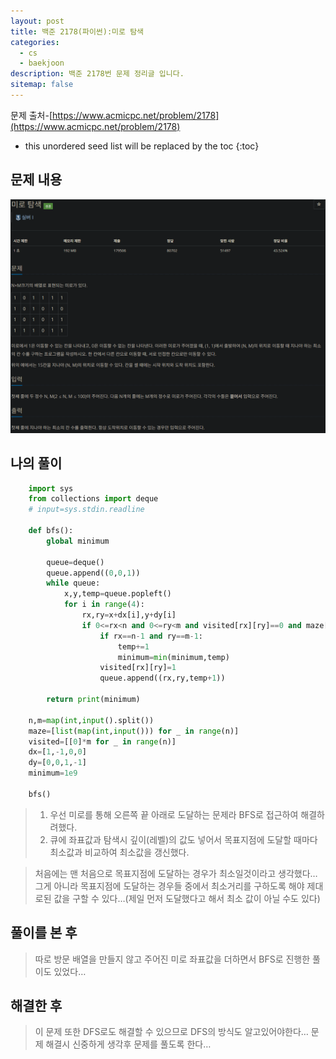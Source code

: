 ```yaml
---
layout: post
title: 백준 2178(파이썬):미로 탐색
categories: 
  - cs
  - baekjoon
description: 백준 2178번 문제 정리글 입니다.
sitemap: false
---
```


문제 출처-[https://www.acmicpc.net/problem/2178](https://www.acmicpc.net/problem/2178)

* this unordered seed list will be replaced by the toc
{:toc}

## 문제 내용

![백준 2178번](/assets/img/blog/bj2178.png)

## 나의 풀이

```python
    import sys
    from collections import deque
    # input=sys.stdin.readline

    def bfs():
        global minimum

        queue=deque()
        queue.append((0,0,1))
        while queue:
            x,y,temp=queue.popleft()
            for i in range(4):
                rx,ry=x+dx[i],y+dy[i]
                if 0<=rx<n and 0<=ry<m and visited[rx][ry]==0 and maze[rx][ry]==1:
                    if rx==n-1 and ry==m-1:
                        temp+=1
                        minimum=min(minimum,temp)
                    visited[rx][ry]=1
                    queue.append((rx,ry,temp+1))

        return print(minimum)
        
    n,m=map(int,input().split())
    maze=[list(map(int,input())) for _ in range(n)]
    visited=[[0]*m for _ in range(n)]
    dx=[1,-1,0,0]
    dy=[0,0,1,-1]
    minimum=1e9

    bfs()
```

>1. 우선 미로를 통해 오른쪽 끝 아래로 도달하는 문제라 BFS로 접근하여 해결하려했다.
>2. 큐에 좌표값과 탐색시 깊이(레벨)의 값도 넣어서 목표지점에 도달할 때마다 최소값과 비교하여 최소값을 갱신했다.

>처음에는 맨 처음으로 목표지점에 도달하는 경우가 최소일것이라고 생각했다… 
>그게 아니라 목표지점에 도달하는 경우들 중에서 최소거리를 구하도록 해야 제대로된 값을 구할 수 있다…(제일 먼저 도달했다고 해서 최소 값이 아닐 수도 있다)

## 풀이를 본 후

>따로 방문 배열을 만들지 않고 주어진 미로 좌표값을 더하면서 BFS로 진행한 풀이도 있었다…

## 해결한 후

> 이 문제 또한 DFS로도 해결할 수 있으므로 DFS의 방식도 알고있어야한다… 문제 해결시 신중하게 생각후 문제를 풀도록 한다…